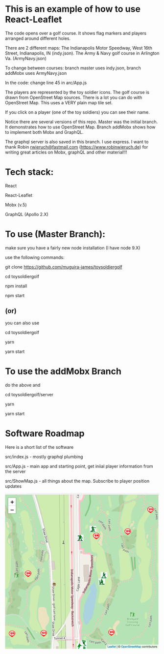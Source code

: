 

# This is an example of how to use React-Leaflet 

The code opens over a golf course. It shows flag markers and players arranged around different holes. 

There are 2 different maps:
The Indianapolis Motor Speedway, West 16th Street, Indianapolis, IN (indy.json).
The Army & Navy golf course in Arlington Va. (ArmyNavy.json)

To change between courses: branch master uses indy.json, branch addMobx uses ArmyNavy.json

In the code: change line 45 in arc/App.js

The players are represented by the toy soldier icons.  The golf course is drawn from OpenStreet Map sources.  There is a lot you can do with OpenStreet Map.  This uses a VERY 
plain map tile set.
 
If you click on a player (one of the toy soldiers) you can see their name.

Notice there are several versions of this repo.  Master was the initial branch. It demonstrates how to use OpenStreet Map.  Branch addMobx shows how to implement both Mobx and GraphQL.

The graphql server is also saved in this branch. I use express.  I want to thank Robin <rwieruch@fastmail.com> (https://www.robinwieruch.de) for writing great articles on Mobx, graphQL and other material!!!

# Tech stack:
 
React

React-Leaflet

Mobx (v.5)

GraphQL (Apollo 2.X)

# To use (Master Branch):

make sure you have a fairly new node installation (I have node 9.X) 

use the following commands:

git clone https://github.com/muguira-james/toysoldiergolf

cd toysoldiergolf

npm install

npm start

## (or)

you can also use

cd toysoldiergolf

yarn

yarn start

# To use the addMobx Branch

do the above and 

cd toysoldiergolf/server

yarn

yarn start

# Software Roadmap

Here is a short list of the software

src/index.js - mostly graphql plumbing

src/App.js - main app and starting point, get iniial player information from the server

src/ShowMap.js - all things about the map.  Subscribe to player position updates

![ToySoldierGolf](./toysoldiergolf.png)